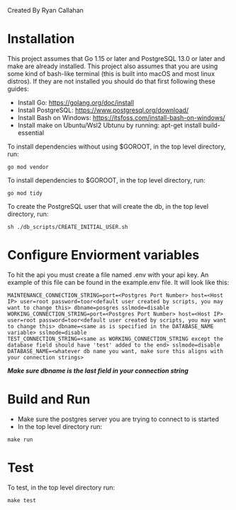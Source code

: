 Created By Ryan Callahan

# Installation

This project assumes that Go 1.15 or later and PostgreSQL 13.0 or later and make are already installed. This project also assumes that you are using some kind of bash-like terminal (this is built into macOS and most linux distros). If they are not installed you should do that first following these guides:

-   Install Go: https://golang.org/doc/install
-   Install PostgreSQL: https://www.postgresql.org/download/
-   Install Bash on Windows: https://itsfoss.com/install-bash-on-windows/
-   Install make on Ubuntu/Wsl2 Ubtunu by running: apt-get install build-essential

To install dependencies without using $GOROOT, in the top level directory, run:

```
go mod vendor
```

To install dependencies to $GOROOT, in the top level directory, run:

```
go mod tidy
```

To create the PostgreSQL user that will create the db, in the top level directory, run:

```
sh ./db_scripts/CREATE_INITIAL_USER.sh
```

# Configure Enviorment variables

To hit the api you must create a file named .env with your api key. An example of this file can be found in the example.env file. It will look like this:

```API_KEY=<Your Api Key Here>
MAINTENANCE_CONNECTION_STRING=port=<Postgres Port Number> host=<Host IP> user=root password=toor<default user created by scripts, you may want to change this> dbname=posgres sslmode=disable
WORKING_CONNECTION_STRING=port=<Postgres Port Number> host=<Host IP> user=root password=toor<default user created by scripts, you may want to change this> dbname=<same as is specified in the DATABASE_NAME variable> sslmode=disable
TEST_CONNECTION_STRING=<same as WORKING_CONNECTION_STRING except the database field should have 'test' added to the end> sslmode=disable
DATABASE_NAME=<whatever db name you want, make sure this aligns with your connection strings>
```

***Make sure dbname is the last field in your connection string***

# Build and Run

- Make sure the postgres server you are trying to connect to is started
- In the top level directory run:

```
make run
```

# Test

To test, in the top level directory run:

```
make test
```